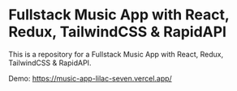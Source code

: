 # Fullstack Music App with React, Redux, TailwindCSS & RapidAPI

This is a repository for a Fullstack Music App with React, Redux, TailwindCSS & RapidAPI.

Demo: https://music-app-lilac-seven.vercel.app/
